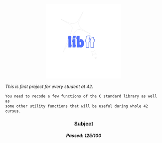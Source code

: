 <div align="center">
  
<picture>
  <a href="https://github.com/0h-laugh/Core/tree/main/libft">
    <img src="https://github.com/0h-laugh/0h-laugh/raw/main/keep_laughing/libft.png" width="240" alt="libft.png">
  </a>
</picture>

</div>

*This is first project for every student at 42.*
```
You need to recode a few functions of the C standard library as well as 
some other utility functions that will be useful during whole 42 cursus.
```
<div align="center">
  
### [Subject](https://github.com/0h-laugh/Core/blob/main/libft/en.subject.pdf)

#### *Passed: 125/100*

</div>

